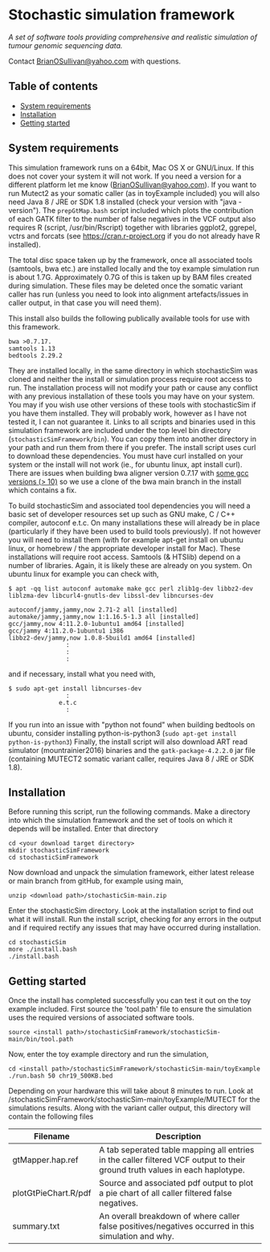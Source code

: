 # Stochastic simulation framework<!-- omit in toc -->

*A set of software tools providing comprehensive and realistic simulation of tumour genomic sequencing data.*

Contact BrianOSullivan@yahoo.com with questions.

## Table of contents<!-- omit in toc -->
- [System requirements](#system-requirements)
- [Installation](#installation)
- [Getting started](#getting-started)

## System requirements

This simulation framework runs on a 64bit, Mac OS X or GNU/Linux. If this does not cover your system it will not work. If you need a version for a different platform let me know (BrianOSullivan@yahoo.com). If you want to run Mutect2 as your somatic caller (as in toyExample included) you will also need Java 8 / JRE or SDK 1.8 installed (check your version with "java -version"). The `prepGtMap.bash` script included which plots the contribution of each GATK filter to the number of false negatives in the VCF output also requires R (script, /usr/bin/Rscript) together with libraries ggplot2, ggrepel, vctrs and forcats (see https://cran.r-project.org if you do not already have R installed).

The total disc space taken up by the framework, once all associated tools (samtools, bwa etc.) are installed locally and the toy example simulation run is about 1.7G. Approximately 0.7G of this is taken up by BAM files created during simulation. These files may be deleted once the somatic variant caller has run (unless you need to look into alignment artefacts/issues in caller output, in that case you will need them).

This install also builds the following publically available tools for use with this framework.

    bwa >0.7.17.
    samtools 1.13
    bedtools 2.29.2

They are installed locally, in the same directory in which stochasticSim was cloned and neither the install or simulation process require root access to run. The installation process will not modify your path or cause any conflict with any previous installation of these tools you may have on your system. You may if you wish use other versions of these tools with stochasticSim if you have them installed. They will probably work, however as I have not tested it, I can not guarantee it. Links to all scripts and binaries used in this simulation framework are included under the top level bin directory (`stochasticSimFramework/bin`). You can copy them into another directory in your path and run them from there if you prefer. The install script uses curl to download these dependencies. You must have curl installed on your system or the install will not work (ie., for ubuntu linux, apt install curl). There are issues when building bwa aligner version 0.7.17 with [some gcc versions (> 10)](https://github.com/lh3/bwa/pull/385) so we use a clone of the bwa main branch in the install which contains a fix.

To build stochasticSim and associated tool dependencies you will need a basic set of developer resources set up such as GNU make, C / C++ compiler, autoconf e.t.c. On many installations these will already be in place (particularly if they have been used to build tools previously). If not however you will need to install them (with for example apt-get install on ubuntu linux, or homebrew / the appropriate developer install for Mac). These installations will require root access. Samtools (& HTSlib) depend on a number of libraries. Again, it is likely these are already on you system. On ubuntu linux for example you can check with,

```
$ apt -qq list autoconf automake make gcc perl zlib1g-dev libbz2-dev liblzma-dev libcurl4-gnutls-dev libssl-dev libncurses-dev

autoconf/jammy,jammy,now 2.71-2 all [installed]
automake/jammy,jammy,now 1:1.16.5-1.3 all [installed]
gcc/jammy,now 4:11.2.0-1ubuntu1 amd64 [installed]
gcc/jammy 4:11.2.0-1ubuntu1 i386
libbz2-dev/jammy,now 1.0.8-5build1 amd64 [installed]
                :
                :
                :
```
and if necessary, install what you need with,
```
$ sudo apt-get install libncurses-dev
                :
              e.t.c
                :
```
If you run into an issue with "python not found" when building bedtools on ubuntu, consider installing python-is-python3 (`sudo apt-get install python-is-python3`) Finally, the install script will also download ART read simulator (mountrainier2016) binaries and the `gatk-package-4.2.2.0` jar file (containing MUTECT2 somatic variant caller, requires Java 8 / JRE or SDK 1.8).



## Installation

Before running this script, run the following commands.
Make a directory into which the simulation framework and the set of tools on which it depends will be installed. Enter that directory
```
cd <your download target directory>
mkdir stochasticSimFramework
cd stochasticSimFramework
```

Now download and unpack the simulation framework, either latest release or main branch from gitHub, for example using main,
```
unzip <download path>/stochasticSim-main.zip
```

Enter the stochasticSim directory. Look at the installation script to find out what it will install.
Run the install script, checking for any errors in the output and if required rectify any issues that may have occurred during installation.
```
cd stochasticSim
more ./install.bash
./install.bash
```

## Getting started
Once the install has completed successfully you can test it out on the toy example included.
First source the 'tool.path' file to ensure the simulation uses
the required versions of associated software tools.
```
source <install path>/stochasticSimFramework/stochasticSim-main/bin/tool.path
```
Now, enter the toy example directory and run the simulation,
```
cd <install path>/stochasticSimFramework/stochasticSim-main/toyExample
./run.bash 50 chr19_500KB.bed
```
Depending on your hardware this will take about 8 minutes to run.
Look at <install path>/stochasticSimFramework/stochasticSim-main/toyExample/MUTECT for the simulations results.
Along with the variant caller output, this directory will contain the following files

| Filename | Description |
| --- | --- |
| gtMapper.hap.ref | A tab seperated table mapping all entries in the caller filtered VCF output to their ground truth values in each haplotype. |
| plotGtPieChart.R/pdf | Source and associated pdf output to plot a pie chart of all caller filtered false negatives. |
| summary.txt | An overall breakdown of where caller false positives/negatives occurred in this simulation and why. |

